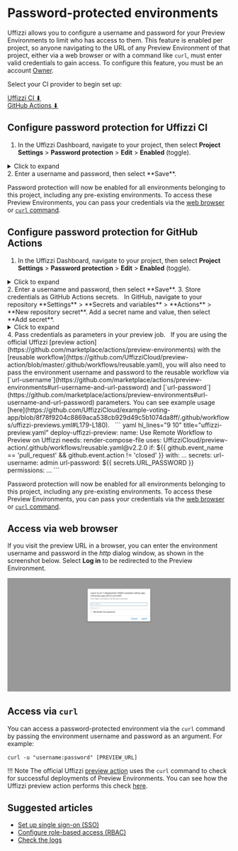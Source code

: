 # Password-protected environments

Uffizzi allows you to configure a username and password for your Preview Environments to limit who has access to them. This feature is enabled per project, so anyone navigating to the URL of any Preview Environment of that project, either via a web browser or with a command like `curl`, must enter valid credentials to gain access. To configure this feature, you must be an account [Owner](../guides/rbac.md#owner).

Select your CI provider to begin set up:    

[Uffizzi CI ⬇](#configure-password-protection-for-uffizzi-ci)    
[GitHub Actions ⬇](#configure-password-protection-for-github-actions)  

## Configure password protection for Uffizzi CI  
1. In the Uffizzi Dashboard, navigate to your project, then select **Project Settings** > **Password protection** > **Edit** > **Enabled** (toggle).
  <details><summary>Click to expand</summary>
  <img src="../../assets/images/password-protection.webp">
  </details>
2. Enter a username and password, then select **Save**.  

Password protection will now be enabled for all environments belonging to this project, including any pre-existing environments. To access these Preview Environments, you can pass your credentials via the [web browser](#access-via-web-browser) or [`curl` command](#access-via-curl).  

## Configure password protection for GitHub Actions
1. In the Uffizzi Dashboard, navigate to your project, then select **Project Settings** > **Password protection** > **Edit** > **Enabled** (toggle).
  <details><summary>Click to expand</summary>
  <img src="../../assets/images/password-protection.webp">
  </details>
2. Enter a username and password, then select **Save**.
3. Store credentials as GitHub Actions secrets.  
  &nbsp;  
  In GitHub, navigate to your repository **Settings** > **Secrets and variables** > **Actions** > **New repository secret**. Add a secret name and value, then select **Add secret**.
  <details><summary>Click to expand</summary>
  <img src="../../assets/images/github-actions-secrets.webp">
  <img src="../../assets/images/add-secret.webp">
  </details>
4. Pass credentials as parameters in your preview job.  
  &nbsp;  
  If you are using the official Uffizzi [preview action](https://github.com/marketplace/actions/preview-environments) with the [reusable workflow](https://github.com/UffizziCloud/preview-action/blob/master/.github/workflows/reusable.yaml), you will also need to pass the environment username and password to the reusable workflow via [`url-username`](https://github.com/marketplace/actions/preview-environments#url-username-and-url-password) and [`url-password`](https://github.com/marketplace/actions/preview-environments#url-username-and-url-password) parameters. You can see example usage [here](https://github.com/UffizziCloud/example-voting-app/blob/8f78f9204c8869aca538cb929d49c5b1074da8ff/.github/workflows/uffizzi-previews.yml#L179-L180).
  &nbsp;  
  ``` yaml hl_lines="9 10" title="uffizzi-preview.yaml"
  deploy-uffizzi-preview:
    name: Use Remote Workflow to Preview on Uffizzi
    needs: render-compose-file
    uses: UffizziCloud/preview-action/.github/workflows/reusable.yaml@v2.2.0
    if: ${{ github.event_name == 'pull_request' && github.event.action != 'closed' }}
    with:
      ...
    secrets:
      url-username: admin
      url-password: ${{ secrets.URL_PASSWORD }}
    permissions:
      ...
  ```

Password protection will now be enabled for all environments belonging to this project, including any pre-existing environments. To access these Preview Environments, you can pass your credentials via the [web browser](#access-via-web-browser) or [`curl` command](#access-via-curl).  

## Access via web browser
If you visit the preview URL in a browser, you can enter the environment username and password in the _http_ dialog window, as shown in the screenshot below. Select **Log in** to be redirected to the Preview Environment.  

![HTTP dialog window](../assets/images/http-dialog.webp)
## Access via `curl`
You can access a password-protected environment via the `curl` command by passing the environment username and password as an argument. For example:    

```
curl -u "username:password" [PREVIEW_URL]
```

!!! Note
    The official Uffizzi [preview action](https://github.com/marketplace/actions/preview-environments) uses the `curl` command to check for successful deployments of Preview Environments. You can see how the Uffizzi preview action performs this check [here](https://github.com/UffizziCloud/preview-action/blob/599ea1a94a5ee8bca85843f9ec40524778e14cfc/.github/workflows/reusable.yaml#L284-L287).

## Suggested articles
* [Set up single sign-on (SSO)](single-sign-on.md)
* [Configure role-based access (RBAC)](rbac.md)
* [Check the logs](logs.md)
